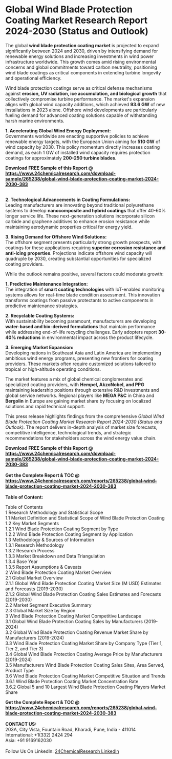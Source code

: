 <h1>Global Wind Blade Protection Coating Market Research Report 2024-2030 (Status and Outlook)</h1><p>The global <strong>wind blade protection coating market</strong> is projected to expand significantly between 2024 and 2030, driven by intensifying demand for renewable energy solutions and increasing investments in wind power infrastructure worldwide. This growth comes amid rising environmental concerns and global commitments toward carbon neutrality, positioning wind blade coatings as critical components in extending turbine longevity and operational efficiency.</p><p>Wind blade protection coatings serve as critical defense mechanisms against <strong>erosion, UV radiation, ice accumulation, and biological growth</strong> that collectively compromise turbine performance. The market's expansion aligns with global wind capacity additions, which achieved <strong>93.6 GW</strong> of new installations in 2023 alone. Offshore wind developments are particularly fueling demand for advanced coating solutions capable of withstanding harsh marine environments.</p><p><strong>1. Accelerating Global Wind Energy Deployment:</strong><br>
Governments worldwide are enacting supportive policies to achieve renewable energy targets, with the European Union aiming for <strong>510 GW</strong> of wind capacity by 2030. This policy momentum directly increases coating demand, as each 1 GW of installed wind capacity requires protection coatings for approximately <strong>200-250 turbine blades</strong>.</p><div><b>Download FREE Sample of this Report @ 
            <a href="https://www.24chemicalresearch.com/download-sample/265238/global-wind-blade-protection-coating-market-2024-2030-383">
            https://www.24chemicalresearch.com/download-sample/265238/global-wind-blade-protection-coating-market-2024-2030-383</a></b></div><br><p><strong>2. Technological Advancements in Coating Formulations:</strong><br>
Leading manufacturers are innovating beyond traditional polyurethane systems to develop <strong>nanocomposite and hybrid coatings</strong> that offer 40-60% longer service life. These next-generation solutions incorporate silicon carbide and graphene additives to enhance erosion resistance while maintaining aerodynamic properties critical for energy yield.</p><p><strong>3. Rising Demand for Offshore Wind Solutions:</strong><br>
The offshore segment presents particularly strong growth prospects, with coatings for these applications requiring <strong>superior corrosion resistance and anti-icing properties</strong>. Projections indicate offshore wind capacity will quadruple by 2030, creating substantial opportunities for specialized coating providers.</p><p>While the outlook remains positive, several factors could moderate growth:</p><p><strong>1. Predictive Maintenance Integration:</strong><br>
The integration of <strong>smart coating technologies</strong> with IoT-enabled monitoring systems allows for real-time blade condition assessment. This innovation transforms coatings from passive protectants to active components in predictive maintenance strategies.</p><p><strong>2. Recyclable Coating Systems:</strong><br>
With sustainability becoming paramount, manufacturers are developing <strong>water-based and bio-derived formulations</strong> that maintain performance while addressing end-of-life recycling challenges. Early adopters report <strong>30-40% reductions</strong> in environmental impact across the product lifecycle.</p><p><strong>3. Emerging Market Expansion:</strong><br>
Developing nations in Southeast Asia and Latin America are implementing ambitious wind energy programs, presenting new frontiers for coating providers. These markets often require customized solutions tailored to tropical or high-altitude operating conditions.</p><p>The market features a mix of global chemical conglomerates and specialized coating providers, with <strong>Hempel, AkzoNobel, and PPG</strong> maintaining leadership positions through extensive R&amp;D investments and global service networks. Regional players like <strong>MEGA P&amp;C</strong> in China and <strong>Bergolin</strong> in Europe are gaining market share by focusing on localized solutions and rapid technical support.</p><p>This press release highlights findings from the comprehensive <em>Global Wind Blade Protection Coating Market Research Report 2024-2030 (Status and Outlook)</em>. The report delivers in-depth analysis of market size forecasts, competitive intelligence, technological trends, and strategic recommendations for stakeholders across the wind energy value chain.</p><div><b>Download FREE Sample of this Report @ 
            <a href="https://www.24chemicalresearch.com/download-sample/265238/global-wind-blade-protection-coating-market-2024-2030-383">
            https://www.24chemicalresearch.com/download-sample/265238/global-wind-blade-protection-coating-market-2024-2030-383</a></b></div><br><div><b>Get the Complete Report & TOC @ 
            <a href="https://www.24chemicalresearch.com/reports/265238/global-wind-blade-protection-coating-market-2024-2030-383">
            https://www.24chemicalresearch.com/reports/265238/global-wind-blade-protection-coating-market-2024-2030-383</a></b></div><br>
            <b>Table of Content:</b><p>Table of Contents<br />
1 Research Methodology and Statistical Scope<br />
1.1 Market Definition and Statistical Scope of Wind Blade Protection Coating<br />
1.2 Key Market Segments<br />
1.2.1 Wind Blade Protection Coating Segment by Type<br />
1.2.2 Wind Blade Protection Coating Segment by Application<br />
1.3 Methodology & Sources of Information<br />
1.3.1 Research Methodology<br />
1.3.2 Research Process<br />
1.3.3 Market Breakdown and Data Triangulation<br />
1.3.4 Base Year<br />
1.3.5 Report Assumptions & Caveats<br />
2 Wind Blade Protection Coating Market Overview<br />
2.1 Global Market Overview<br />
2.1.1 Global Wind Blade Protection Coating Market Size (M USD) Estimates and Forecasts (2019-2030)<br />
2.1.2 Global Wind Blade Protection Coating Sales Estimates and Forecasts (2019-2030)<br />
2.2 Market Segment Executive Summary<br />
2.3 Global Market Size by Region<br />
3 Wind Blade Protection Coating Market Competitive Landscape<br />
3.1 Global Wind Blade Protection Coating Sales by Manufacturers (2019-2024)<br />
3.2 Global Wind Blade Protection Coating Revenue Market Share by Manufacturers (2019-2024)<br />
3.3 Wind Blade Protection Coating Market Share by Company Type (Tier 1, Tier 2, and Tier 3)<br />
3.4 Global Wind Blade Protection Coating Average Price by Manufacturers (2019-2024)<br />
3.5 Manufacturers Wind Blade Protection Coating Sales Sites, Area Served, Product Type<br />
3.6 Wind Blade Protection Coating Market Competitive Situation and Trends<br />
3.6.1 Wind Blade Protection Coating Market Concentration Rate<br />
3.6.2 Global 5 and 10 Largest Wind Blade Protection Coating Players Market Share </p><div><b>Get the Complete Report & TOC @ 
            <a href="https://www.24chemicalresearch.com/reports/265238/global-wind-blade-protection-coating-market-2024-2030-383">
            https://www.24chemicalresearch.com/reports/265238/global-wind-blade-protection-coating-market-2024-2030-383</a></b></div><br><b>CONTACT US:</b><br>
            203A, City Vista, Fountain Road, Kharadi, Pune, India - 411014<br>
            International: +1(332) 2424 294<br>
            Asia: +91 9169162030 <br><br>
            Follow Us On LinkedIn: <a href="https://www.linkedin.com/company/24chemicalresearch/">24ChemicalResearch LinkedIn</a>